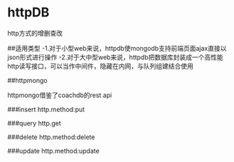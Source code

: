 # httpDB
http方式的增删查改

##适用类型
-1.对于小型web来说，httpdb使mongodb支持前端页面ajax直接以json形式进行操作
-2.对于大中型web来说，httpdb把数据库封装成一个高性能http读写接口，可以当作中间件，隐藏在内网，与队列组建结合使用

##httpmongo

httpmongo借鉴了coachdb的rest api

###insert
http.method:put

###query
http.get

###delete
http.method:delete

###update
http.method:update
